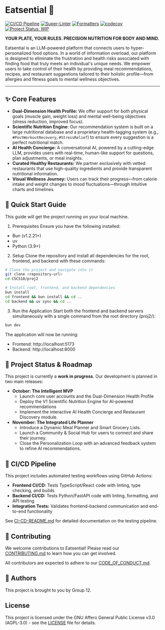# Eatsential 🥗

[![CI/CD Pipeline](https://github.com/Asoingbob225/CSC510/actions/workflows/test-coverage.yml/badge.svg)](https://github.com/Asoingbob225/CSC510/actions/workflows/test-coverage.yml)
[![Super-Linter](https://github.com/Asoingbob225/CSC510/actions/workflows/linter.yml/badge.svg)](https://github.com/marketplace/actions/super-linter)
[![Formatters](https://github.com/Asoingbob225/CSC510/actions/workflows/format-check.yml/badge.svg)](https://github.com/Asoingbob225/CSC510/actions/workflows/format-check.yml)
[![codecov](https://codecov.io/gh/Asoingbob225/CSC510/branch/main/graph/badge.svg)](https://codecov.io/gh/Asoingbob225/CSC510)
[![Project Status: WIP](https://img.shields.io/badge/status-wip-yellow.svg)](#)

**YOUR PLATE, YOUR RULES. PRECISION NUTRITION FOR BODY AND MIND.**

Eatsential is an LLM-powered platform that connects users to hyper-personalized food options. In a world of information overload, our platform is designed to eliminate the frustration and health risks associated with finding food that truly meets an individual's unique needs. We empower users to take control of their health by providing meal recommendations, recipes, and restaurant suggestions tailored to their holistic profile—from allergies and fitness goals to mental wellness objectives.

---

## ✨ Core Features

- **Dual-Dimension Health Profile:** We offer support for both physical goals (muscle gain, weight loss) and mental well-being objectives (stress reduction, improved focus).
- **Scientific Nutrition Engine:** Our recommendation system is built on a large nutritional database and a proprietary health-tagging system (e.g., `#PostWorkoutRecovery`, `#StressRelief`) to ensure every suggestion is a perfect nutritional match.
- **AI Health Concierge:** A conversational AI, powered by a cutting-edge LLM, provides users with real-time, human-like support for questions, plan adjustments, or meal insights.
- **Curated Healthy Restaurants:** We partner exclusively with vetted restaurants that use high-quality ingredients and provide transparent nutritional information.
- **Visual Wellness Journey:** Users can track their progress—from calorie intake and weight changes to mood fluctuations—through intuitive charts and timelines.

## 🚀 Quick Start Guide

This guide will get the project running on your local machine.

1. Prerequisites
   Ensure you have the following installed:

- Bun (v1.2.21+)
- uv
- Python (3.9+)

2. Setup
   Clone the repository and install all dependencies for the root, frontend, and backend with these commands:

```Bash
# Clone the project and navigate into it
git clone <repository-url>
cd CSC510/proj2

# Install root, frontend, and backend dependencies
bun install
cd frontend && bun install && cd ..
cd backend && uv sync && cd ..
```

3. Run the Application
   Start both the frontend and backend servers simultaneously with a single command from the root directory (proj2/):

```Bash
bun dev
```

The application will now be running:

- Frontend: http://localhost:5173
- Backend: http://localhost:8000

## 🚀 Project Status & Roadmap

This project is currently a **work in progress**. Our development is planned in two main releases:

- **October: The Intelligent MVP**
  - Launch core user accounts and the Dual-Dimension Health Profile
  - Deploy the V1 Scientific Nutrition Engine for AI-powered recommendations
  - Implement the interactive AI Health Concierge and Restaurant Discovery module.
- **November: The Integrated Life Planner**
  - Introduce a Dynamic Meal Planner and Smart Grocery Lists.
  - Launch a Community & Social Hub for users to connect and share their journey.
  - Close the Personalization Loop with an advanced feedback system to refine AI recommendations.

## 🤖 CI/CD Pipeline

This project includes automated testing workflows using GitHub Actions:

- **Frontend CI/CD:** Tests TypeScript/React code with linting, type checking, and builds
- **Backend CI/CD:** Tests Python/FastAPI code with linting, formatting, and API testing
- **Integration Tests:** Validates frontend-backend communication and end-to-end functionality

See [CI-CD-README.md](../CI-CD-README.md) for detailed documentation on the testing pipeline.

## 🤝 Contributing

We welcome contributions to Eatsential! Please read our [CONTRIBUTING.md](CONTRIBUTING.md) to learn how you can get involved.

All contributors are expected to adhere to our [CODE_OF_CONDUCT.md](CODE_OF_CONDUCT.md).

## 👥 Authors

This project is brought to you by Group 12.

## License

This project is licensed under the GNU Affero General Public License v3.0 (AGPL-3.0) - see the [LICENSE](LICENSE) file for details.
